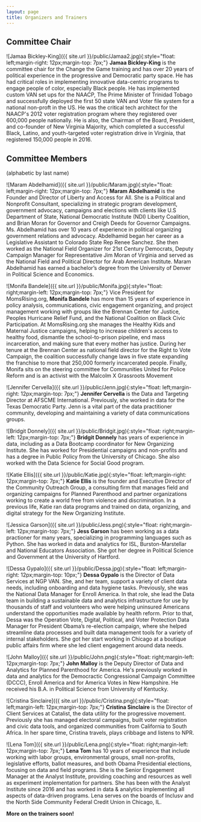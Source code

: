 ```yaml
---
layout: page
title: Organizers and Trainers
---
```

## **Committee Chair**

![Jamaa Bickley-King]({{ site.url }}/public/Jamaa2.jpg){:style="float: left;margin-right: 12px;margin-top: 7px;"}
**Jamaa Bickley-King** is the committee chair for the Change the Game training and has over 20 years of political experience in the progressive and Democratic party space. He has had critical roles in implementing innovative data-centric programs to engage people of color, especially Black people. He has implemented custom VAN set ups for the NAACP, The Prime Minister of Trinidad Tobago and successfully deployed the first 50 state VAN and Voter file system for a national non-proft in the US. He was the critical tech architect for the NAACP's 2012 voter registration program where they registered over 600,000 people nationally. He is also, the Chairman of the Board, President, and co-founder of New Virginia Majority, which completed a successful Black, Latino, and youth-targeted voter registration drive in Virginia, that registered 150,000 people in 2016.

## **Committee Members** 

(alphabetic by last name)

![Maram Abdelhamid]({{ site.url }}/public/Maram.jpg){:style="float: left;margin-right: 12px;margin-top: 7px;"}
**Maram Abdelhamid** is the Founder and Director of Liberty and Access for All. She is a Political and Nonprofit Consultant, specializing in strategic program development, government advocacy, campaigns and elections with clients like U.S Department of State, National Democratic Institute (NDI) Liberty Coalition, and Brian Moran for Governor and Creigh Deeds for Governor Campaigns. Ms. Abdelhamid has over 10 years of experience in political organizing government relations and advocacy. Abdelhamid began her career as a Legislative Assistant to Colorado State Rep Renee Sanchez. She then worked as the National Field Organizer for 21st Century Democrats, Deputy Campaign Manager for Representative Jim Moran of Virginia and served as the National Field and Political Director for Arab American Institute. Maram Abdelhamid has earned a bachelor’s degree from the University of Denver in Political Science and Economics.

![Monifa Bandele]({{ site.url }}/public/Monifa.jpg){:style="float: right;margin-left: 12px;margin-top: 7px;"}
Vice President for MomsRising.org, **Monifa Bandele** has more than 15 years of experience in policy analysis, communications, civic engagement organizing, and project management working with groups like the Brennan Center for Justice, Peoples Hurricane Relief Fund, and the National Coalition on Black Civic Participation. At MomsRising.org she manages the Healthy Kids and Maternal Justice campaigns, helping to increase children's access to healthy food, dismantle the school-to-prison pipeline, end mass incarceration, and making sure that every mother has justice. During her tenure at the Brennan Center as national field director for the Right to Vote Campaign, the coalition successfully change laws in five state expanding the franchise to more that 250,000 formerly incarcerated people. Finally, Monifa sits on the steering committee for Communities United for Police Reform and is an activist with the Malcolm X Grassroots Movement

![Jennifer Cervella]({{ site.url }}/public/Jenn.jpg){:style="float: left;margin-right: 12px;margin-top: 7px;"}
**Jennifer Cervella** is the Data and Targeting Director at AFSCME International. Previously, she worked in data for the Texas Democratic Party. Jenn is a vital part of the data practitioner community, developing and maintaining a variety of data communications groups.

![Bridgit Donnely]({{ site.url }}/public/Bridgit.jpg){:style="float: right;margin-left: 12px;margin-top: 7px;"}
**Bridgit Donnely** has years of experience in data, including as a Data Bootcamp coordinator for New Organizing Institute. She has worked for Presidential campaigns and non-profits and has a degree in Public Policy from the University of Chicago. She also worked with the Data Science for Social Good program. 


![Katie Ellis]({{ site.url }}/public/Katie.jpg){:style="float: left;margin-right: 12px;margin-top: 7px;"}
**Katie Ellis** is the founder and Executive Director of the Community Outreach Group, a consulting firm that manages field and organizing campaigns for Planned Parenthood and partner organizations working to create a world free from violence and discrimination. In a previous life, Katie ran data programs and trained on data, organizing, and digital strategy for the New Organizing Institute.

![Jessica Garson]({{ site.url }}/public/Jess.png){:style="float: right;margin-left: 12px;margin-top: 7px;"}
**Jess Garson** has been working as a data practioner for many years, specializing in programming languages such as Python. She has worked in data and analytics for ISL, Burston-Marstellar and National Educators Association. She got her degree in Political Science and Government at the University of Hartford.


![Dessa Gypalo]({{ site.url }}/public/Dessa.jpg){:style="float: left;margin-right: 12px;margin-top: 10px;"}
**Dessa Gypalo** is the Director of Data Services at NGP VAN. She, and her team, support a variety of client data needs, including onboarding and data hygiene tasks. Previously, she was the National Data Manager for Enroll America. In that role, she lead the Data team in building a sustainable data and analytics infrastructure for use by thousands of staff and volunteers who were helping uninsured Americans understand the opportunities made available by health reform. Prior to that, Dessa was the Operation Vote, Digital, Political, and Voter Protection Data Manager for President Obama’s re-election campaign, where she helped streamline data processes and built data management tools for a variety of internal stakeholders. She got her start working in Chicago at a boutique public affairs firm where she led client engagement around data needs. 

![John Malloy]({{ site.url }}/public/John.png){:style="float: right;margin-left: 12px;margin-top: 7px;"}
**John Malloy** is the Deputy Director of Data and Analytics for Planned Parenthood for America. He's previously worked in data and analytics for the Democractic Congressional Campaign Committee (DCCC), Enroll America and for America Votes in New Hampshire. He received his B.A. in Political Science from University of Kentucky.

![Cristina Sinclaire]({{ site.url }}/public/Cristina.png){:style="float: left;margin-left: 12px;margin-top: 7px;"}
**Cristina Sinclaire** is the Director of Client Services at Catalist, the data utility for the progressive movement. Previously she has managed electoral campaigns, built voter registration and civic data tools, and organized communities from California to South Africa. In her spare time, Cristina travels, plays cribbage and listens to NPR.  

![Lena Tom]({{ site.url }}/public/Lena.png){:style="float: right;margin-left: 12px;margin-top: 7px;"}
**Lena Tom** has 10 years of experience that include working with labor groups, environmental groups, small non-profits, legislative efforts, ballot measures, and both Obama Presidential elections, focusing on data and field programs. She is the Senior Engagement Manager at the Analyst Institute, providing coaching and resources as well as experiment implementation for partners. She has been with the Analyst Institute since 2016 and has worked in data & analytics implementing all aspects of data-driven programs. Lena serves on the boards of Inclusv and the North Side Community Federal Credit Union in Chicago, IL.

**More on the trainers soon!**
